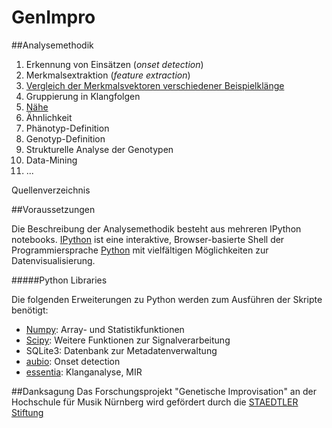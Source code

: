 # GenImpro

##Analysemethodik

1. Erkennung von Einsätzen (*onset detection*)
2. Merkmalsextraktion (*feature extraction*)
3. [Vergleich der Merkmalsvektoren verschiedener Beispielklänge](http://nbviewer.ipython.org/github/bastustrump/genimpro/blob/master/notebooks/compare%20feature%20plots.ipynb)
4. Gruppierung in Klangfolgen
  1. [Nähe](http://nbviewer.ipython.org/github/bastustrump/genimpro/blob/master/notebooks/grouping%201.ipynb)
  2. Ähnlichkeit
5. Phänotyp-Definition
6. Genotyp-Definition
7. Strukturelle Analyse der Genotypen
  1. Data-Mining
  2. ...

Quellenverzeichnis

##Voraussetzungen

Die Beschreibung der Analysemethodik besteht aus mehreren IPython notebooks. [IPython](http://ipython.org/) ist eine interaktive, Browser-basierte Shell der Programmiersprache [Python](http://www.python.org/) mit vielfältigen Möglichkeiten zur Datenvisualisierung.

#####Python Libraries

Die folgenden Erweiterungen zu Python werden zum Ausführen der Skripte benötigt:

- [Numpy](http://www.numpy.org/): Array- und Statistikfunktionen
- [Scipy](http://scipy.org): Weitere Funktionen zur Signalverarbeitung
- SQLite3: Datenbank zur Metadatenverwaltung
- [aubio](http://aubio.org): Onset detection
- [essentia](http://essentia.upf.edu): Klanganalyse, MIR

##Danksagung
Das Forschungsprojekt "Genetische Improvisation" an der Hochschule für Musik Nürnberg wird gefördert durch die [STAEDTLER Stiftung](http://www.staedtler.de/de/unternehmen/staedtler-stiftung/)
